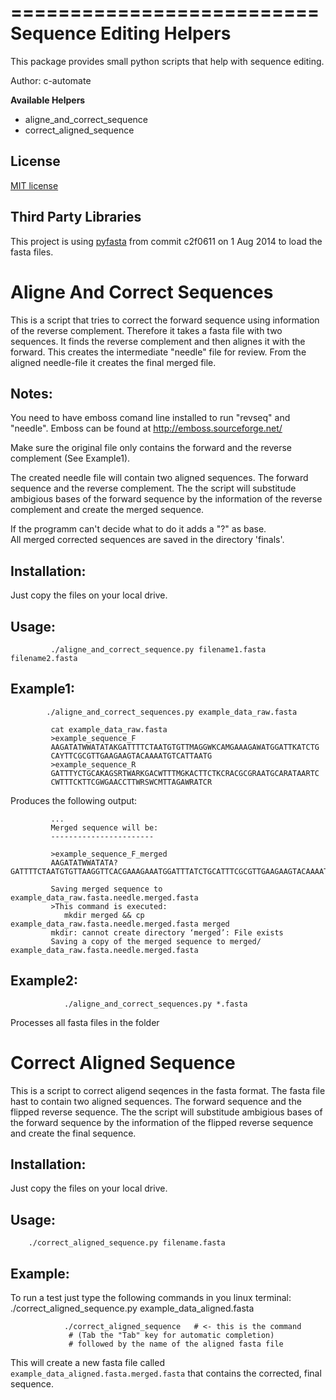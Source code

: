 ==========================
 Sequence Editing Helpers
==========================

This package provides small python scripts that help with sequence editing.

Author: c-automate

__Available Helpers__

* aligne_and_correct_sequence
* correct_aligned_sequence


License
-----------

[MIT license](LICENSE)


Third Party Libraries
---------------------

This project is using [pyfasta](https://github.com/brentp/pyfasta) from
 commit c2f0611 on 1 Aug 2014 to load the fasta files.



Aligne And Correct Sequences
============================
            
This is a script that tries to correct the forward sequence using 
information of the reverse complement. Therefore it takes a fasta file 
with two sequences.
It finds the reverse complement and then alignes it with the forward.
This creates the intermediate "needle" file for review.
From the aligned needle-file it creates the final merged file.
        
Notes:
------

You need to have emboss comand line installed to run "revseq" and 
"needle". Emboss can be found at http://emboss.sourceforge.net/

Make sure the original file only contains the forward and the 
reverse complement (See Example1).

The created needle file will contain two aligned sequences. 
The forward sequence and the reverse complement.
The the script will substitude ambigious bases of the 
forward sequence by the information of the reverse
complement and create the merged sequence.

If the programm can't decide what to do it adds a "?" as base.   
All merged corrected sequences are saved in the directory 'finals'.      
        
Installation:
-------------

Just copy the files on your local drive.


Usage: 
------
             ./aligne_and_correct_sequence.py filename1.fasta filename2.fasta
             
Example1: 
---------
            ./aligne_and_correct_sequences.py example_data_raw.fasta

             cat example_data_raw.fasta
             >example_sequence_F
             AAGATATWWATATAKGATTTTCTAATGTGTTMAGGWKCAMGAAAGAWATGGATTKATCTG
             CAYTTCGCGTTGAAGAAGTACAAAATGTCATTAATG
             >example_sequence_R
             GATTTYCTGCAKAGSRTWARKGACWTTTMGKACTTCTKCRACGCGRAATGCARATAARTC
             CWTTTCKTTCGWGAACCTTWRSWCMTTAGAWRATCR

            
Produces the following output:
            
             ...
             Merged sequence will be:
             -----------------------
 
             >example_sequence_F_merged
             AAGATATWWATATA?GATTTTCTAATGTGTTAAGGTTCACGAAAGAAATGGATTTATCTGCATTTCGCGTTGAAGAAGTACAAAATGTCATTAATGCTMTGCAGRAAATC
 
             Saving merged sequence to  example_data_raw.fasta.needle.merged.fasta
             >This command is executed:
             	mkdir merged && cp example_data_raw.fasta.needle.merged.fasta merged
             mkdir: cannot create directory ‘merged’: File exists
             Saving a copy of the merged sequence to merged/ example_data_raw.fasta.needle.merged.fasta

            
            
Example2: 
---------
                ./aligne_and_correct_sequences.py *.fasta
        
Processes all fasta files in the folder



Correct Aligned Sequence
========================

This is a script to correct aligend seqences in the fasta format.
The fasta file hast to contain two aligned sequences. The forward sequence and the flipped reverse sequence. The the script will substitude ambigious bases of the forward sequence by the information of the flipped reverse sequence and create the final sequence.

Installation:
-------------

Just copy the files on your local drive.

Usage: 
------
		./correct_aligned_sequence.py filename.fasta


Example: 
--------

To run a test just type the following commands in you linux terminal:
		./correct_aligned_sequence.py example_data_aligned.fasta

                ./correct_aligned_sequence   # <- this is the command
                 # (Tab the "Tab" key for automatic completion)
                 # followed by the name of the aligned fasta file

This will create a new fasta file called `example_data_aligned.fasta.merged.fasta` that contains the corrected, final sequence.




